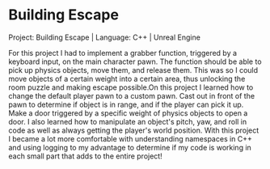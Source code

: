 # Building Escape

Project: Building Escape | Language: C++ | Unreal Engine‍

For this project I had to implement a grabber function, triggered by a keyboard input, on the main character pawn. The function should be able to pick up physics objects, move them, and release them. This was so I could move objects of a certain weight into a certain area, thus unlocking the room puzzle and making escape possible.On this project I learned how to change the default player pawn to a custom pawn. Cast out in front of the pawn to determine if object is in range, and if the player can pick it up. Make a door triggered by a specific weight of physics objects to open a door. I also learned how to manipulate an object's pitch, yaw, and roll in code as well as always getting the player's world position. With this project I became a lot more comfortable with understanding namespaces in C++ and using logging to my advantage to determine if my code is working in each small part that adds to the entire project!
